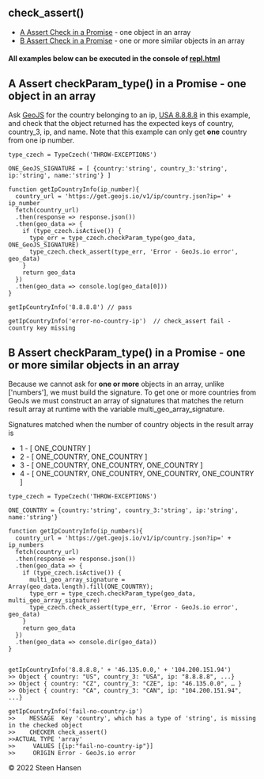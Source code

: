 
## check_assert()
  -  [A Assert Check in a Promise](#A) - one object in an array
  -  [B Assert Check in a Promise](#B) - one or more similar objects in an array

#### All examples below can be executed in the console of [repl.html](../../test-collection/repl.html)

## A Assert checkParam_type() in a Promise<a name="A"></a> - one object in an array

 Ask [GeoJS](#https://www.geojs.io/) for the country belonging to an ip, [USA 8.8.8.8](#https://get.geojs.io/v1/ip/country.json?ip=8.8.8.8) in this example, and 
 check that the object returned has the expected keys of country, country_3, ip, and name. Note that this example can only get <b>one</b> country from one ip number.



  
```
type_czech = TypeCzech('THROW-EXCEPTIONS')

ONE_GeoJS_SIGNATURE = [ {country:'string', country_3:'string', ip:'string', name:'string'} ]

function getIpCountryInfo(ip_number){
  country_url = 'https://get.geojs.io/v1/ip/country.json?ip=' + ip_number
  fetch(country_url)
  .then(response => response.json())
  .then(geo_data => {
    if (type_czech.isActive()) {
      type_err = type_czech.checkParam_type(geo_data, ONE_GeoJS_SIGNATURE)
      type_czech.check_assert(type_err, 'Error - GeoJs.io error', geo_data)
    }
    return geo_data
  })
  .then(geo_data => console.log(geo_data[0]))
}

getIpCountryInfo('8.8.8.8') // pass

getIpCountryInfo('error-no-country-ip')  // check_assert fail - country key missing

```




## B Assert checkParam_type() in a Promise<a name="B"></a> - one or more similar objects in an array


Because we cannot ask for <b>one or more</b> objects in an array, unlike ['numbers'], we must build the
signature.
To get one or more countries from GeoJs we must  construct an array of signatures that matches the return result array at runtime with the variable multi_geo_array_signature.

Signatures matched when the number of country objects in the result array is
  
  - 1 - [ ONE_COUNTRY ]
  - 2 - [ ONE_COUNTRY, ONE_COUNTRY ]
  - 3 - [ ONE_COUNTRY, ONE_COUNTRY, ONE_COUNTRY ]
  - 4 - [ ONE_COUNTRY, ONE_COUNTRY, ONE_COUNTRY, ONE_COUNTRY ]


```
type_czech = TypeCzech('THROW-EXCEPTIONS')

ONE_COUNTRY = {country:'string', country_3:'string', ip:'string', name:'string'} 

function getIpCountryInfo(ip_numbers){
  country_url = 'https://get.geojs.io/v1/ip/country.json?ip=' + ip_numbers
  fetch(country_url)
  .then(response => response.json())
  .then(geo_data => {
    if (type_czech.isActive()) {
      multi_geo_array_signature = Array(geo_data.length).fill(ONE_COUNTRY);
      type_err = type_czech.checkParam_type(geo_data, multi_geo_array_signature)
      type_czech.check_assert(type_err, 'Error - GeoJs.io error', geo_data)
    }
    return geo_data
  })
  .then(geo_data => console.dir(geo_data))
}


getIpCountryInfo('8.8.8.8,' + '46.135.0.0,' + '104.200.151.94')
>> Object { country: "US", country_3: "USA", ip: "8.8.8.8", ...}
>> Object { country: "CZ", country_3: "CZE", ip: "46.135.0.0", … }
>> Object { country: "CA", country_3: "CAN", ip: "104.200.151.94", ...}

getIpCountryInfo('fail-no-country-ip')
>>    MESSAGE  Key 'country', which has a type of 'string', is missing in the checked object 
>>    CHECKER check_assert()
>>ACTUAL TYPE 'array'
>>     VALUES [{ip:"fail-no-country-ip"}]
>>     ORIGIN Error - GeoJs.io error

```

&copy; 2022 Steen Hansen 
